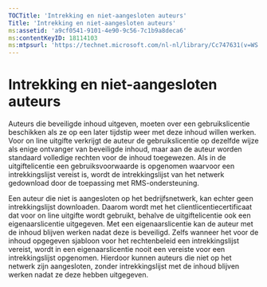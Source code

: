 ```yaml
---
TOCTitle: 'Intrekking en niet-aangesloten auteurs'
Title: 'Intrekking en niet-aangesloten auteurs'
ms:assetid: 'a9cf0541-9101-4e90-9c56-7c1b9a8deca6'
ms:contentKeyID: 18114103
ms:mtpsurl: 'https://technet.microsoft.com/nl-nl/library/Cc747631(v=WS.10)'
---
```


Intrekking en niet-aangesloten auteurs
======================================

Auteurs die beveiligde inhoud uitgeven, moeten over een gebruikslicentie beschikken als ze op een later tijdstip weer met deze inhoud willen werken. Voor on line uitgifte verkrijgt de auteur de gebruikslicentie op dezelfde wijze als enige ontvanger van beveiligde inhoud, maar aan de auteur worden standaard volledige rechten voor de inhoud toegewezen. Als in de uitgiftelicentie een gebruiksvoorwaarde is opgenomen waarvoor een intrekkingslijst vereist is, wordt de intrekkingslijst van het netwerk gedownload door de toepassing met RMS-ondersteuning.

Een auteur die niet is aangesloten op het bedrijfsnetwerk, kan echter geen intrekkingslijst downloaden. Daarom wordt met het clientlicentiecertificaat dat voor on line uitgifte wordt gebruikt, behalve de uitgiftelicentie ook een eigenaarslicentie uitgegeven. Met een eigenaarslicentie kan de auteur met de inhoud blijven werken nadat deze is beveiligd. Zelfs wanneer het voor de inhoud opgegeven sjabloon voor het rechtenbeleid een intrekkingslijst vereist, wordt in een eigenaarslicentie nooit een vereiste voor een intrekkingslijst opgenomen. Hierdoor kunnen auteurs die niet op het netwerk zijn aangesloten, zonder intrekkingslijst met de inhoud blijven werken nadat ze deze hebben uitgegeven.
